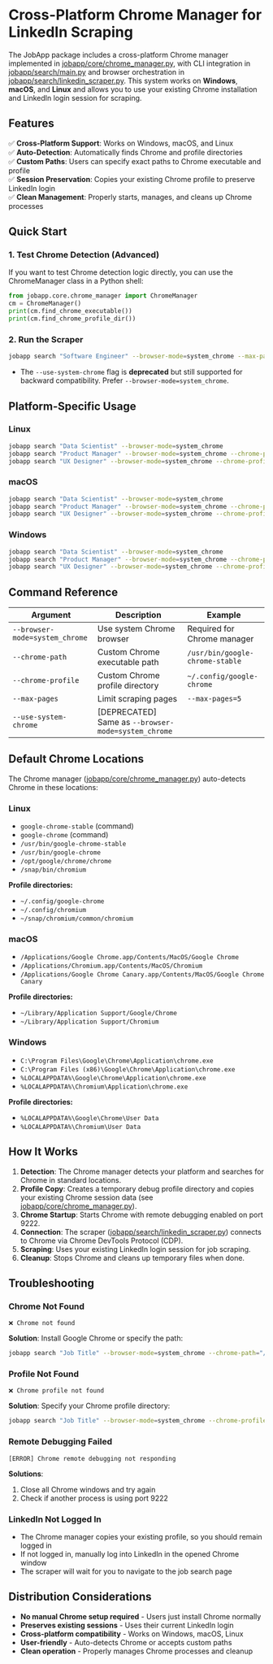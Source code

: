 # Cross-Platform Chrome Manager for LinkedIn Scraping

The JobApp package includes a cross-platform Chrome manager implemented in [jobapp/core/chrome_manager.py](../jobapp/core/chrome_manager.py), with CLI integration in [jobapp/search/main.py](../jobapp/search/main.py) and browser orchestration in [jobapp/search/linkedin_scraper.py](../jobapp/search/linkedin_scraper.py). This system works on **Windows**, **macOS**, and **Linux** and allows you to use your existing Chrome installation and LinkedIn login session for scraping.

## Features

✅ **Cross-Platform Support**: Works on Windows, macOS, and Linux  
✅ **Auto-Detection**: Automatically finds Chrome and profile directories  
✅ **Custom Paths**: Users can specify exact paths to Chrome executable and profile  
✅ **Session Preservation**: Copies your existing Chrome profile to preserve LinkedIn login  
✅ **Clean Management**: Properly starts, manages, and cleans up Chrome processes  

## Quick Start

### 1. Test Chrome Detection (Advanced)

If you want to test Chrome detection logic directly, you can use the ChromeManager class in a Python shell:

```python
from jobapp.core.chrome_manager import ChromeManager
cm = ChromeManager()
print(cm.find_chrome_executable())
print(cm.find_chrome_profile_dir())
```

### 2. Run the Scraper

```bash
jobapp search "Software Engineer" --browser-mode=system_chrome --max-pages=3
```

- The `--use-system-chrome` flag is **deprecated** but still supported for backward compatibility. Prefer `--browser-mode=system_chrome`.

## Platform-Specific Usage

### Linux
```bash
jobapp search "Data Scientist" --browser-mode=system_chrome
jobapp search "Product Manager" --browser-mode=system_chrome --chrome-path=/usr/bin/google-chrome-stable
jobapp search "UX Designer" --browser-mode=system_chrome --chrome-profile=~/.config/google-chrome
```

### macOS
```bash
jobapp search "Data Scientist" --browser-mode=system_chrome
jobapp search "Product Manager" --browser-mode=system_chrome --chrome-path="/Applications/Google Chrome.app/Contents/MacOS/Google Chrome"
jobapp search "UX Designer" --browser-mode=system_chrome --chrome-profile="~/Library/Application Support/Google/Chrome"
```

### Windows
```bash
jobapp search "Data Scientist" --browser-mode=system_chrome
jobapp search "Product Manager" --browser-mode=system_chrome --chrome-path="C:\Program Files\Google\Chrome\Application\chrome.exe"
jobapp search "UX Designer" --browser-mode=system_chrome --chrome-profile="%LOCALAPPDATA%\Google\Chrome\User Data"
```

## Command Reference

| Argument | Description | Example |
|----------|-------------|---------|
| `--browser-mode=system_chrome` | Use system Chrome browser | Required for Chrome manager |
| `--chrome-path` | Custom Chrome executable path | `/usr/bin/google-chrome-stable` |
| `--chrome-profile` | Custom Chrome profile directory | `~/.config/google-chrome` |
| `--max-pages` | Limit scraping pages | `--max-pages=5` |
| `--use-system-chrome` | [DEPRECATED] Same as `--browser-mode=system_chrome` | |

## Default Chrome Locations

The Chrome manager ([jobapp/core/chrome_manager.py](../jobapp/core/chrome_manager.py)) auto-detects Chrome in these locations:

### Linux
- `google-chrome-stable` (command)
- `google-chrome` (command)
- `/usr/bin/google-chrome-stable`
- `/usr/bin/google-chrome`
- `/opt/google/chrome/chrome`
- `/snap/bin/chromium`

**Profile directories:**
- `~/.config/google-chrome`
- `~/.config/chromium`
- `~/snap/chromium/common/chromium`

### macOS
- `/Applications/Google Chrome.app/Contents/MacOS/Google Chrome`
- `/Applications/Chromium.app/Contents/MacOS/Chromium`
- `/Applications/Google Chrome Canary.app/Contents/MacOS/Google Chrome Canary`

**Profile directories:**
- `~/Library/Application Support/Google/Chrome`
- `~/Library/Application Support/Chromium`

### Windows
- `C:\Program Files\Google\Chrome\Application\chrome.exe`
- `C:\Program Files (x86)\Google\Chrome\Application\chrome.exe`
- `%LOCALAPPDATA%\Google\Chrome\Application\chrome.exe`
- `%LOCALAPPDATA%\Chromium\Application\chrome.exe`

**Profile directories:**
- `%LOCALAPPDATA%\Google\Chrome\User Data`
- `%LOCALAPPDATA%\Chromium\User Data`

## How It Works

1. **Detection**: The Chrome manager detects your platform and searches for Chrome in standard locations.
2. **Profile Copy**: Creates a temporary debug profile directory and copies your existing Chrome session data (see [jobapp/core/chrome_manager.py](../jobapp/core/chrome_manager.py)).
3. **Chrome Startup**: Starts Chrome with remote debugging enabled on port 9222.
4. **Connection**: The scraper ([jobapp/search/linkedin_scraper.py](../jobapp/search/linkedin_scraper.py)) connects to Chrome via Chrome DevTools Protocol (CDP).
5. **Scraping**: Uses your existing LinkedIn login session for job scraping.
6. **Cleanup**: Stops Chrome and cleans up temporary files when done.

## Troubleshooting

### Chrome Not Found
```
❌ Chrome not found
```
**Solution**: Install Google Chrome or specify the path:
```bash
jobapp search "Job Title" --browser-mode=system_chrome --chrome-path="/path/to/chrome"
```

### Profile Not Found
```
❌ Chrome profile not found
```
**Solution**: Specify your Chrome profile directory:
```bash
jobapp search "Job Title" --browser-mode=system_chrome --chrome-profile="/path/to/profile"
```

### Remote Debugging Failed
```
[ERROR] Chrome remote debugging not responding
```
**Solutions**:
1. Close all Chrome windows and try again
2. Check if another process is using port 9222

### LinkedIn Not Logged In
- The Chrome manager copies your existing profile, so you should remain logged in
- If not logged in, manually log into LinkedIn in the opened Chrome window
- The scraper will wait for you to navigate to the job search page

## Distribution Considerations

- **No manual Chrome setup required** - Users just install Chrome normally
- **Preserves existing sessions** - Uses their current LinkedIn login
- **Cross-platform compatibility** - Works on Windows, macOS, Linux
- **User-friendly** - Auto-detects Chrome or accepts custom paths
- **Clean operation** - Properly manages Chrome processes and cleanup 